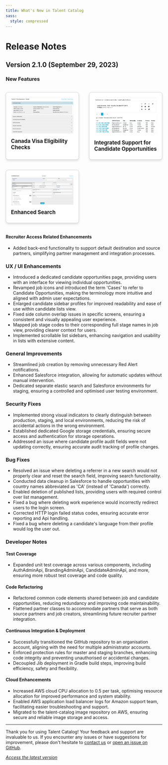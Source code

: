 ```yaml
---
title: What's New in Talent Catalog
sass:
  style: compressed
---
```


<style>
.card-container {
  display: flex;
  flex-wrap: wrap;
  justify-content: space-between;
}

.card {
  width: calc(50% - 16px);
  box-sizing: border-box;
  border: 1px solid #ccc;
  border-radius: 8px;
  padding: 16px;
  margin: 16px 0;
  background-color: #fff;
  box-shadow: 0 4px 6px rgba(0, 0, 0, 0.1);
  text-decoration: none;
  color: inherit;
  display: flex;
  flex-direction: column;
}

.card:hover {
  box-shadow: 0 8px 12px rgba(0, 0, 0, 0.1);
}

.card-title {
  font-size: 1.2em;
  font-weight: bold;
  margin-bottom: 8px;
}

.card-image {
  max-width: 100%;
  border-radius: 4px;
  margin-bottom: 12px;
}
</style>

# Release Notes

## Version 2.1.0 (September 29, 2023)

### New Features

<div class="card-container">

<a href="./v210/visa_eligibility_details.md" class="card">
  <img src="./assets/images/v210/CanadaVisaChecks.png" alt="Visa Eligibility" class="card-image">
  <div class="card-title">Canada Visa Eligibility Checks</div>
</a>

<a href="./v210/candidate_opportunities.md" class="card">
  <img src="./assets/images/v210/CandidateOpportunities.png" alt="Job Opportunities" class="card-image">
  <div class="card-title">Integrated Support for Candidate Opportunities</div>
</a>

</div>

<div class="card-container">

<a href="./v210/enhanced_search.md" class="card">
  <img src="./assets/images/v210/EnhancedSearch.png" alt="Final Assessment" class="card-image">
  <div class="card-title">Enhanced Search</div>
</a>

</div>


#### Recruiter Access Related Enhancements

- Added back-end functionality to support default destination and source partners, simplifying partner management and 
integration processes.

  
### UX / UI Enhancements

- Introduced a dedicated candidate opportunities page, providing users with an interface for viewing individual 
opportunities.
- Revamped job icons and introduced the term 'Cases' to refer to Candidate Opportunities, making the terminology more 
intuitive and aligned with admin user expectations.
- Enlarged candidate sidebar profiles for improved readability and ease of use within candidate lists view.
- Fixed side column overlap issues in specific screens, ensuring a consistent and visually appealing user experience.
- Mapped job stage codes to their corresponding full stage names in job view, providing clearer context for users.
- Implemented scrollable list sidebars, enhancing navigation and usability in lists with extensive content.


### General Improvements

- Streamlined job creation by removing unnecessary Red Alert notifications.
- Enhanced Salesforce integration, allowing for automatic updates without manual intervention.
- Dedicated separate elastic search and Salesforce environments for staging, ensuring a controlled and optimised
  user testing environment.


### Security Fixes

- Implemented strong visual indicators to clearly distinguish between production, staging, and local environments, 
reducing the risk of accidental actions in the wrong environment.
- Established dedicated Google storage credentials, ensuring secure access and authentication for storage operations.
- Addressed an issue where candidate profile audit fields were not updating correctly, ensuring accurate audit tracking
  of profile changes.


### Bug Fixes

- Resolved an issue where deleting a referrer in a new search would not properly clear and reset the search field, 
improving search functionality.
- Conducted data cleanup in Salesforce to handle opportunities with country names abbreviated as 'CA' (instead of 
'Canada') correctly.
- Enabled deletion of published lists, providing users with required control over list management.
- Fixed a bug where deleting work experience would incorrectly redirect users to the login screen.
- Corrected HTTP login failed status codes, ensuring accurate error reporting and Api handling.
- Fixed a bug where deleting a candidate's language from their profile would log the user out.


### Developer Notes

#### Test Coverage

- Expanded unit test coverage across various components, including AuthAdminApi, BrandingAdminApi, CandidateAdminApi, 
and more, ensuring more robust test coverage and code quality.

#### Code Refactoring
- Refactored common code elements shared between job and candidate opportunities, reducing redundancy and improving
  code maintainability.
- Flattened partner classes to accommodate partners that serve as both source partners and job creators, streamlining
  future recruiter partner integration.

#### Continuous Integration & Deployment
- Successfully transitioned the GitHub repository to an organisation account, aligning with the need for multiple
  administrator accounts.
- Enforced protection rules for master and staging branches, enhancing code integrity and preventing unauthorised or 
accidental changes.
- Decoupled Jib deployment in Gradle build steps, improving build efficiency, safety and flexibility.

#### Cloud Enhancements
- Increased AWS cloud CPU allocation to 0.5 per task, optimising resource allocation for improved performance and system
  stability.
- Enabled AWS application load balancer logs for Amazon support team, facilitating easier troubleshooting and support.
- Migrated to the talent-catalog image repository on AWS, ensuring secure and reliable image storage and access.



---

Thank you for using Talent Catalog! Your feedback and support are invaluable to us. If you encounter any issues or have 
suggestions for improvement, please don't hesitate to [contact us](mailto:support@talentcatalog.org) or 
[open an issue on GitHub](https://github.com/Talent-Catalog/talentcatalog/issues).

*[Access the latest version](https://tctalent.org/admin-portal/login)*
